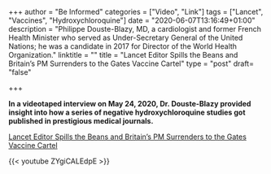 +++
author = "Be Informed"
categories = ["Video", "Link"]
tags = ["Lancet", "Vaccines", "Hydroxychloroquine"]
date = "2020-06-07T13:16:49+01:00"
description = "Philippe Douste-Blazy, MD, a cardiologist and former French Health Minister who served as Under-Secretary General of the United Nations; he was a candidate in 2017 for Director of the World Health Organization."
linktitle = ""
title = "Lancet Editor Spills the Beans and Britain’s PM Surrenders to the Gates Vaccine Cartel"
type = "post"
draft= "false"

+++

**In a videotaped interview on May 24, 2020, Dr. Douste-Blazy provided insight into how a series of negative hydroxychloroquine studies got published in prestigious medical journals.**


[Lancet Editor Spills the Beans and Britain’s PM Surrenders to the Gates Vaccine Cartel](https://ahrp.org/lancet-editor-spills-the-beans-and-britains-pm-surrenders-to-the-gates-vaccine-cartel/?fbclid=IwAR1TZ-jvjF9zfqZ_Fr4L8GfQqwzc6ctHcWcja_RCFjA9foFG4PW3mUrxzyE)


{{< youtube ZYgiCALEdpE >}}



